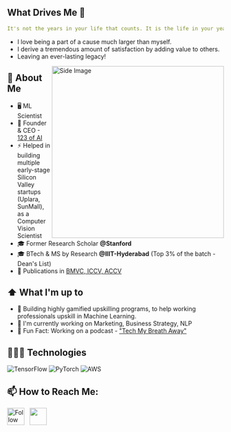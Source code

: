 
## What Drives Me 🎯
```yaml
It's not the years in your life that counts. It is the life in your years!
```
- I love being a part of a cause much larger than myself.
- I derive a tremendous amount of satisfaction by adding value to others.
- Leaving an ever-lasting legacy!

<img src="https://user-images.githubusercontent.com/74038190/225813708-98b745f2-7d22-48cf-9150-083f1b00d6c9.gif" alt="Side Image" align="right" width="400">


## :book: About Me
- 🖥 ML Scientist
- 💼 Founder & CEO - [123 of AI](https://123ofai.com/)
- ⚡  Helped in building multiple early-stage Silicon Valley startups (Uplara, SunMall), as a Computer Vision Scientist
- 🎓 Former Research Scholar **@Stanford**
- 🎓 BTech & MS by Research **@IIIT-Hyderabad** (Top 3% of the batch - Dean's List)
- 💬 Publications in [BMVC, ICCV, ACCV](https://scholar.google.com/citations?user=qcn2L40AAAAJ&hl=en&oi=ao)


## ⬆ What I'm up to
- 🔨 Building highly gamified upskilling programs, to help working professionals upskill in Machine Learning.
- 🔨 I'm currently working on Marketing, Business Strategy, NLP
- 🔭 Fun Fact: Working on a podcast - ["Tech My Breath Away"](https://123ofai.com/techmybreathaway)


## 👨🏻‍💻 Technologies
![TensorFlow](https://img.shields.io/badge/-TensorFlow-000?&logo=TensorFlow)
![PyTorch](https://img.shields.io/badge/-PyTorch-000?&logo=PyTorch)
![AWS](https://img.shields.io/badge/-AWS-000?&logo=Amazon-AWS&logoColor=F90)

## 📫 How to Reach Me:
[<img height="40" src="https://img.icons8.com/color/48/000000/linkedin.png" height="40em" align="center" alt="Follow Abbhinav on LinkedIn" title="Follow Abbhinav on LinkedIn"/>](www.linkedin.com/in/abbhinavvenkat) &nbsp; <a href="mailto:abbhinav@123ofai.com"> <img height="40" src="https://img.icons8.com/fluent/48/000000/gmail.png" align="center" />
  

